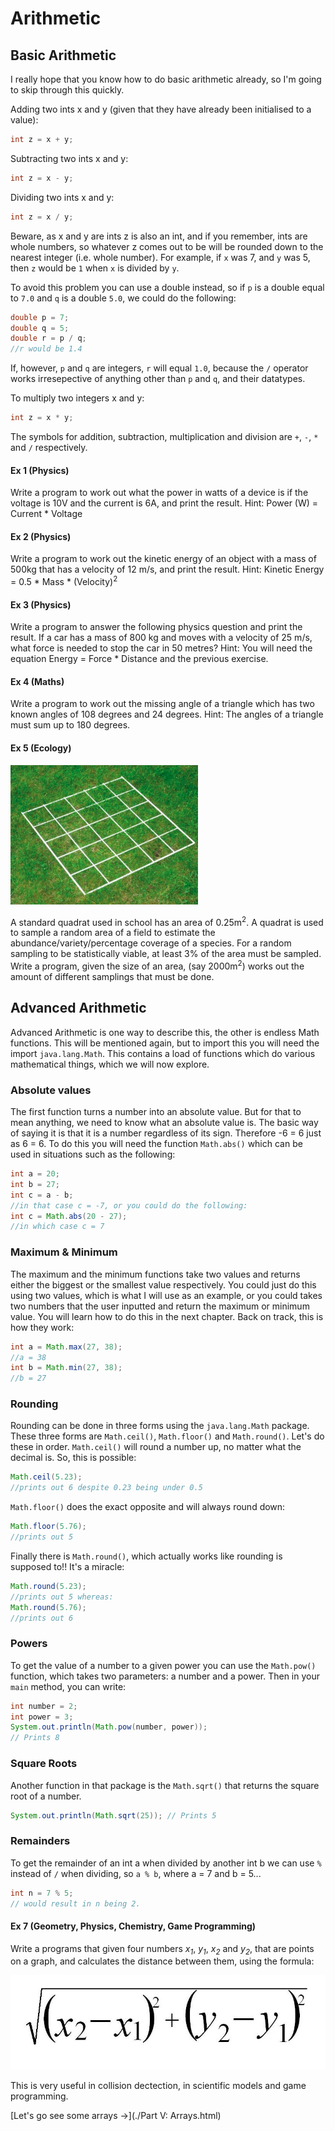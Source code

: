 Arithmetic
===

## Basic Arithmetic
I really hope that you know how to do basic arithmetic already, so I'm going to skip through this quickly.
 
Adding two ints x and y (given that they have already been initialised to a value):

```java
int z = x + y;
```

Subtracting two ints x and y:

```java
int z = x - y;
```

Dividing two ints x and y:

```java
int z = x / y;
```

Beware, as x and y are ints z is also an int, and if you remember, ints are whole numbers, so whatever z comes out to be will be rounded down to the nearest integer (i.e. whole number). For example, if `x` was 7, and `y` was 5, then `z` would be `1` when `x` is divided by `y`.

To avoid this problem you can use a double instead, so if `p` is a double equal to `7.0` and `q` is a double `5.0`, we could do the following:

```java
double p = 7;
double q = 5;
double r = p / q;
//r would be 1.4
```

If, however, `p` and `q` are integers, `r` will equal `1.0`, because the `/` operator works irresepective of anything other than `p` and `q`, and their datatypes.

To multiply two integers x and y:

```java
int z = x * y;
```

The symbols for addition, subtraction, multiplication and division are `+`, `-`, `*` and `/` respectively.

#### Ex 1 (Physics)
Write a program to work out what the power in watts of a device is if the voltage is 10V and the current is 6A, and print the result.
Hint: Power (W) = Current * Voltage

#### Ex 2 (Physics)
Write a program to work out the kinetic energy of an object with a mass of 500kg that has a velocity of 12 m/s, and print the result.
Hint: Kinetic Energy = 0.5 * Mass * (Velocity)<sup>2</sup>

#### Ex 3 (Physics)
Write a program to answer the following physics question and print the result.  If a car has a mass of 800 kg and moves with a velocity of 25 m/s, what force is needed to stop the car in 50 metres?
Hint: You will need the equation Energy = Force * Distance and the previous exercise.

#### Ex 4 (Maths)
Write a program to work out the missing angle of a triangle which has two known angles of 108 degrees and 24 degrees.
Hint: The angles of a triangle must sum up to 180 degrees.

#### Ex 5 (Ecology)
![A quadrat](../../Images/Chapter-I/Arithmetic/Quadrants.png)

A standard quadrat used in school has an area of 0.25m<sup>2</sup>. A quadrat is used to sample a random area of a field to estimate the abundance/variety/percentage coverage of a species. For a random sampling to be statistically viable, at least 3% of the area must be sampled. Write a program, given the size of an area, (say 2000m<sup>2</sup>) works out the amount of different samplings that must be done.

## Advanced Arithmetic
Advanced Arithmetic is one way to describe this, the other is endless Math functions. This will be mentioned again, but to import this you will need the import `java.lang.Math`. This contains a load of functions which do various mathematical things, which we will now explore.

### Absolute values
The first function turns a number into an absolute value. But for that to mean anything, we need to know what an absolute value is. The basic way of saying it is that it is a number regardless of its sign. Therefore -6 = 6 just as 6 = 6. To do this you will need the function `Math.abs()` which can be used in situations such as the following:

```java
int a = 20;
int b = 27;
int c = a - b;
//in that case c = -7, or you could do the following:
int c = Math.abs(20 - 27);
//in which case c = 7
```

### Maximum & Minimum
The maximum and the minimum functions take two values and returns either the biggest or the smallest value respectively. You could just do this using two values, which is what I will use as an example, or you could takes two numbers that the user inputted and return the maximum or minimum value. You will learn how to do this in the next chapter. Back on track, this is how they work:

```java
int a = Math.max(27, 38);
//a = 38
int b = Math.min(27, 38);
//b = 27
```

### Rounding
Rounding can be done in three forms using the `java.lang.Math` package. These three forms are `Math.ceil()`, `Math.floor()` and `Math.round()`. Let's do these in order. `Math.ceil()` will round a number up, no matter what the decimal is. So, this is possible:

```java
Math.ceil(5.23);
//prints out 6 despite 0.23 being under 0.5
```

`Math.floor()` does the exact opposite and will always round down:

```java
Math.floor(5.76);
//prints out 5
```

Finally there is `Math.round()`, which actually works like rounding is supposed to!! It's a miracle:

```java
Math.round(5.23);
//prints out 5 whereas:
Math.round(5.76);
//prints out 6
```

### Powers
To get the value of a number to a given power you can use the `Math.pow()` function, which takes two parameters: a number and a power. Then in your `main` method, you can write:

```java
int number = 2;
int power = 3;
System.out.println(Math.pow(number, power));
// Prints 8
```

### Square Roots
Another function in that package is the `Math.sqrt()` that returns the square root of a number.

```java
System.out.println(Math.sqrt(25)); // Prints 5
```

### Remainders
To get the remainder of an int a when divided by another int b we can use `%` instead of `/` when dividing, so `a % b`, where a = 7 and b = 5...

```java
int n = 7 % 5;
// would result in n being 2.
```

#### Ex 7 (Geometry, Physics, Chemistry, Game Programming)
Write a programs that given four numbers *x<sub>1</sub>*, *y<sub>1</sub>*, *x<sub>2</sub>* and *y<sub>2</sub>*, that are points on a graph, and calculates the distance between them, using the formula:

![Distance formula](../../Images/Chapter-I/Arithmetic/calculations_for_points_on_a_graph.png)

This is very useful in collision dectection, in scientific models and game programming.

[Let's go see some arrays &rarr;](./Part V: Arrays.html)
